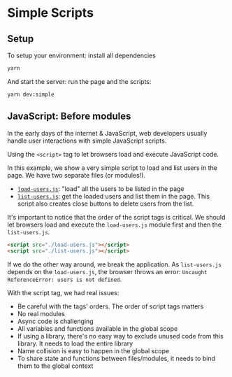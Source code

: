 # Simple Scripts

## Setup

To setup your environment: install all dependencies

```bash
yarn
```

And start the server: run the page and the scripts:

```bash
yarn dev:simple
```

## JavaScript: Before modules

In the early days of the internet & JavaScript, web developers usually handle user interactions with simple JavaScript scripts.

Using the `<script>` tag to let browsers load and execute JavaScript code.

In this example, we show a very simple script to load and list users in the page. We have two separate files (or modules!).

- [`load-users.js`](https://github.com/imteekay/frontend-infrastructure/blob/main/simple/load-users.js): "load" all the users to be listed in the page
- [`list-users.js`](https://github.com/imteekay/frontend-infrastructure/blob/main/simple/list-users.js): get the loaded users and list them in the page. This script also creates close buttons to delete users from the list.

It's important to notice that the order of the script tags is critical. We should let browsers load and execute the `load-users.js` module first and then the `list-users.js`.

```html
<script src="./load-users.js"></script>
<script src="./list-users.js"></script>
```

If we do the other way around, we break the application. As `list-users.js` depends on the `load-users.js`, the browser throws an error: `Uncaught ReferenceError: users is not defined`.

With the script tag, we had real issues:

- Be careful with the tags' orders. The order of script tags matters
- No real modules
- Async code is challenging
- All variables and functions available in the global scope
- If using a library, there's no easy way to exclude unused code from this library. It needs to load the entire library
- Name collision is easy to happen in the global scope
- To share state and functions between files/modules, it needs to bind them to the global context
